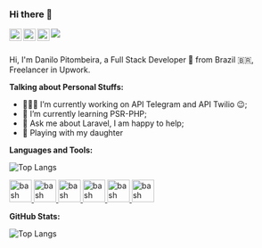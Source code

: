 ### Hi there 👋
<a href="https://twitter.com/DaniloPitombei1">
    <img align="left" alt="Danilo Pitombeira | Twitter" width="22px" src="https://cdn.jsdelivr.net/npm/simple-icons@v3/icons/twitter.svg" />
</a>
<a href="https://www.linkedin.com/in/danilo-pitombeira-dos-prazeres-116b6238/">
    <img align="left" alt="Danilo LinkeDIN" width="22px" src="https://cdn.jsdelivr.net/npm/simple-icons@v3/icons/linkedin.svg" />
</a>
<a href="https://www.instagram.com/danilo.pitombeira/">
    <img align="left" alt="Danilo Pitombeira Instagram" width="22px" src="https://cdn.jsdelivr.net/npm/simple-icons@v3/icons/instagram.svg" />
</a>

![](https://visitor-badge.glitch.me/badge?page_id=pitombeira00.pitombeira00)

<br />
Hi, I'm Danilo Pitombeira, a Full Stack Developer 🚀 from Brazil 🇧🇷, Freelancer in Upwork. 

**Talking about Personal Stuffs:**

- 👨🏽‍💻 I’m currently working on API Telegram and API Twilio :wink:;
- 📱 I’m currently learning PSR-PHP; 
- 💬 Ask me about Laravel, I am happy to help;
- 👧 Playing with my daughter



**Languages and Tools:**  

![Top Langs](https://github-readme-stats.vercel.app/api/top-langs/?username=pitombeira00&layout=compact)
<p align="left">
<a href="https://www.laravel.com" target="_blank"> <img src="https://www.vectorlogo.zone/logos/laravel/laravel-icon.svg" alt="bash" width="40" height="40"/> </a>
<a href="https://www.php.net" target="_blank"> <img src="https://www.vectorlogo.zone/logos/php/php-icon.svg" alt="bash" width="40" height="40"/> </a>
<a href="https://www.mysql.com" target="_blank"> <img src="https://www.vectorlogo.zone/logos/mysql/mysql-official.svg" alt="bash" width="40" height="40"/> </a>
<a href="https://www.jquery.com" target="_blank"> <img src="https://www.vectorlogo.zone/logos/jquery/jquery-icon.svg" alt="bash" width="40" height="40"/> </a>
<a href="https://www.getbootstrap.com" target="_blank"> <img src="https://www.vectorlogo.zone/logos/getbootstrap/getbootstrap-icon.svg" alt="bash" width="40" height="40"/> </a>
<a href="https://www.apple.com" target="_blank"> <img src="https://www.vectorlogo.zone/logos/apple/apple-tile.svg" alt="bash" width="40" height="40"/> </a>
</p>

**GitHub Stats:**  

![Top Langs](https://github-readme-stats.vercel.app/api?username=pitombeira00&theme=dark&show_icons=true)
<!--
**pitombeira00/pitombeira00** is a ✨ _special_ ✨ repository because its `README.md` (this file) appears on your GitHub profile.

Here are some ideas to get you started:

- 🔭 I’m currently working on ...
- 🌱 I’m currently learning ...
- 👯 I’m looking to collaborate on ...
- 🤔 I’m looking for help with ...
- 💬 Ask me about ...
- 📫 How to reach me: ...
- 😄 Pronouns: ...
- ⚡ Fun fact: ...
-->
